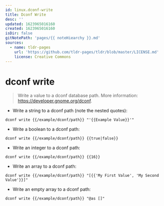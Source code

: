 ```yaml
---
id: linux.dconf-write
title: Dconf Write
desc: ''
updated: 1623965016160
created: 1623965016160
isDir: false
gitNotePath: 'pages/{{ noteHiearchy }}.md'
sources:
  - name: tldr-pages
    url: 'https://github.com/tldr-pages/tldr/blob/master/LICENSE.md'
    license: Creative Commons
---
```

# dconf write

> Write a value to a dconf database path.
> More information: <https://developer.gnome.org/dconf>.

- Write a string to a dconf path (note the nested quotes):

`dconf write {{/example/dconf/path}} "'{{Example Value}}'"`

- Write a boolean to a dconf path:

`dconf write {{/example/dconf/path}} {{true|false}}`

- Write an integer to a dconf path:

`dconf write {{/example/dconf/path}} {{16}}`

- Write an array to a dconf path:

`dconf write {{/example/dconf/path}} "[{{'My First Value', 'My Second Value'}}]"`

- Write an empty array to a dconf path:

`dconf write {{/example/dconf/path}} "@as []"`

